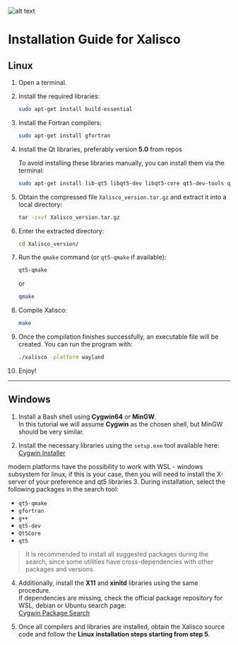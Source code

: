 ![alt text](https://github.com/betoGC/xalisco_elcv/edit/main/Panel-Image.png?raw=true)

# Installation Guide for Xalisco

## Linux

1. Open a terminal.  
2. Install the required libraries:

   ```bash
   sudo apt-get install build-essential
   ```

3. Install the Fortran compilers:

   ```bash
   sudo apt-get install gfortran
   ```

4. Install the Qt libraries, preferably version **5.0** from repos

   To avoid installing these libraries manually, you can install them via the terminal:

   ```bash
   sudo apt-get install lib-qt5 libqt5-dev libqt5-core qt5-dev-tools qt5-doc qt5-qmake
   ```

5. Obtain the compressed file `Xalisco_version.tar.gz` and extract it into a local directory:

   ```bash
   tar -zxvf Xalisco_version.tar.gz
   ```

6. Enter the extracted directory:

   ```bash
   cd Xalisco_version/
   ```

7. Run the `qmake` command (or `qt5-qmake` if available):

   ```bash
   qt5-qmake
   ```
   or
   ```bash
   qmake
   ```

8. Compile Xalisco:

   ```bash
   make
   ```

9. Once the compilation finishes successfully, an executable file will be created. You can run the program with:

   ```bash
   ./xalisco -platform wayland
   ```

10. Enjoy!

---

## Windows

1. Install a Bash shell using **Cygwin64** or **MinGW**.  
   In this tutorial we will assume **Cygwin** as the chosen shell, but MinGW should be very similar.  

2. Install the necessary libraries using the `setup.exe` tool available here:  
   [Cygwin Installer](https://cygwin.com/install.html)

  modern platforms have the possibility to work with WSL - windows subsystem for linux, if this is your case, 
  then you will need to install the X-server of your preference and qt5 libraries
3. During installation, select the following packages in the search tool:

   - `qt5-qmake`  
   - `gfortran`  
   - `g++`  
   - `qt5-dev`  
   - `Qt5Core`  
   - `qt5`

   > It is recommended to install all suggested packages during the search, since some utilities have cross-dependencies with other packages and versions.

4. Additionally, install the **X11** and **xinitd** libraries using the same procedure.  
   If dependencies are missing, check the official package repository for WSL, debian or Ubuntu search page:  
   [Cygwin Package Search](https://cygwin.com/cgi-bin2/package-grep.cgi?grep=build-e&arch=x86_64)

5. Once all compilers and libraries are installed, obtain the Xalisco source code and follow the **Linux installation steps starting from step 5**.
